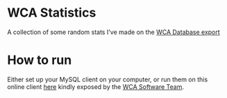 # WCA Statistics

A collection of some random stats I've made on the [WCA Database export](https://www.worldcubeassociation.org/results/misc/export.html)

# How to run

Either set up your MySQL client on your computer, or run them on this online client [here](https://statistics.worldcubeassociation.org/database-query) kindly exposed by the [WCA Software Team](https://www.worldcubeassociation.org/teams-committees).
